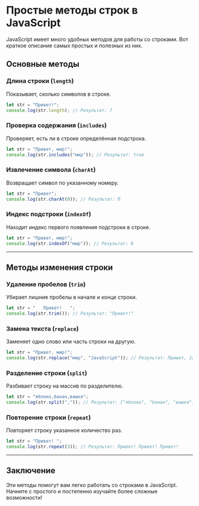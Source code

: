 # Простые методы строк в JavaScript

JavaScript имеет много удобных методов для работы со строками. Вот краткое описание самых простых и полезных из них.

## Основные методы

### Длина строки (`length`)
Показывает, сколько символов в строке.

```javascript
let str = "Привет!";
console.log(str.length); // Результат: 7
```



### Проверка содержания (`includes`)
Проверяет, есть ли в строке определённая подстрока.

```javascript
let str = "Привет, мир!";
console.log(str.includes("мир")); // Результат: true
```

### Извлечение символа (`charAt`)
Возвращает символ по указанному номеру.

```javascript
let str = "Привет";
console.log(str.charAt(0)); // Результат: П
```



### Индекс подстроки (`indexOf`)
Находит индекс первого появления подстроки в строке.

```javascript
let str = "Привет, мир!";
console.log(str.indexOf("мир")); // Результат: 8
```

---

## Методы изменения строки

### Удаление пробелов (`trim`)
Убирает лишние пробелы в начале и конце строки.

```javascript
let str = "   Привет!   ";
console.log(str.trim()); // Результат: "Привет!"
```

### Замена текста (`replace`)
Заменяет одно слово или часть строки на другую.

```javascript
let str = "Привет, мир!";
console.log(str.replace("мир", "JavaScript")); // Результат: Привет, JavaScript!
```



### Разделение строки (`split`)
Разбивает строку на массив по разделителю.

```javascript
let str = "яблоко,банан,вишня";
console.log(str.split(",")); // Результат: ["яблоко", "банан", "вишня"]
```



### Повторение строки (`repeat`)
Повторяет строку указанное количество раз.

```javascript
let str = "Привет! ";
console.log(str.repeat(3)); // Результат: Привет! Привет! Привет! 
```

---

## Заключение
Эти методы помогут вам легко работать со строками в JavaScript. Начните с простого и постепенно изучайте более сложные возможности!

